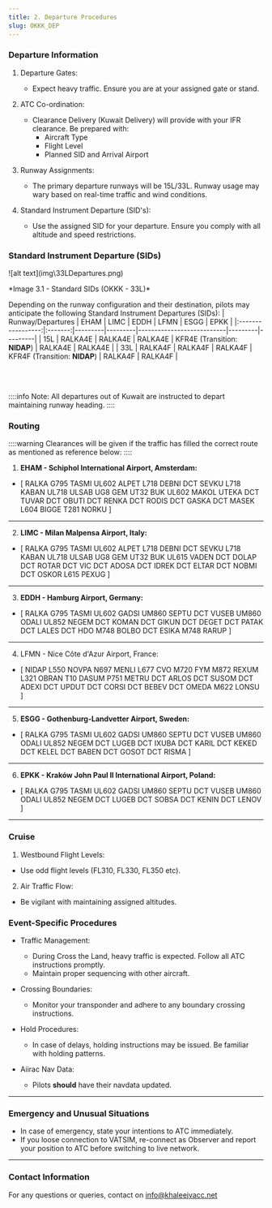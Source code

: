 ```yaml
---
title: 2. Departure Procedures
slug: OKKK_DEP
---
```


### Departure Information

1. Departure Gates:
    - Expect heavy traffic. Ensure you are at your assigned gate or stand.

2. ATC Co-ordination:
    - Clearance Delivery (Kuwait Delivery) will provide with your IFR clearance. Be prepared with:
        - Aircraft Type
        - Flight Level
        - Planned SID and Arrival Airport

3. Runway Assignments:
    - The primary departure runways will be 15L/33L. Runway usage may wary based on real-time traffic and wind conditions.

4. Standard Instrument Departure (SID's):
    - Use the assigned SID for your departure. Ensure you comply with all altitude and speed restrictions.


### Standard Instrument Departure (SIDs)

<div className="center-align">
![alt text](img\33LDepartures.png)
</div>
<div className="center-align">
<p> *Image 3.1 - Standard SIDs (OKKK - 33L)* </p>
</div>

Depending on the runway configuration and their destination, pilots may anticipate the following Standard Instrument Departures (SIDs):
| Runway/Departures |   EHAM  | LIMC    | EDDH    | LFMN                      | ESGG    | EPKK    |
|:-----------------:|:-------:|---------|---------|---------------------------|---------|---------|
|        15L        | RALKA4E | RALKA4E | RALKA4E | KFR4E (Transition: **NIDAP**) | RALKA4E | RALKA4E |
|        33L        | RALKA4F | RALKA4F | RALKA4F | KFR4F (Transition: **NIDAP**) | RALKA4F | RALKA4F |

<br>
</br>

::::info Note: All departures out of Kuwait are instructed to depart maintaining runway heading.
::::

### Routing
::::warning Clearances will be given if the traffic has filled the correct route as mentioned as reference below:
::::
1. **EHAM - Schiphol International Airport, Amsterdam:**
- [ RALKA G795 TASMI UL602 ALPET L718 DEBNI DCT SEVKU L718 KABAN UL718 ULSAB UG8 GEM UT32 BUK UL602 MAKOL UTEKA DCT TUVAR DCT OBUTI DCT RENKA DCT RODIS DCT GASKA DCT MASEK L604 BIGGE T281 NORKU ]
--- 

2. **LIMC - Milan Malpensa Airport, Italy:**
- [ RALKA G795 TASMI UL602 ALPET L718 DEBNI DCT SEVKU L718 KABAN UL718 ULSAB UG8 GEM UT32 BUK UL615 VADEN DCT DOLAP DCT ROTAR DCT VIC DCT ADOSA DCT IDREK DCT ELTAR DCT NOBMI DCT OSKOR L615 PEXUG ]
---
3. **EDDH - Hamburg Airport, Germany:**
- [ RALKA G795 TASMI UL602 GADSI UM860 SEPTU DCT VUSEB UM860 ODALI UL852 NEGEM DCT KOMAN DCT GIKUN DCT DEGET DCT PATAK DCT LALES DCT HDO M748 BOLBO DCT ESIKA M748 RARUP ]
---
4. LFMN - Nice Côte d'Azur Airport, France:
- [ NIDAP L550 NOVPA N697 MENLI L677 CVO M720 FYM M872 REXUM L321 OBRAN T10 DASUM P751 METRU DCT ARLOS DCT SUSOM DCT ADEXI DCT UPDUT DCT CORSI DCT BEBEV DCT OMEDA M622 LONSU ]
---
5. **ESGG - Gothenburg-Landvetter Airport, Sweden:**
- [ RALKA G795 TASMI UL602 GADSI UM860 SEPTU DCT VUSEB UM860 ODALI UL852 NEGEM DCT LUGEB DCT IXUBA DCT KARIL DCT KEKED DCT KELEL DCT BABEN DCT GOSOT DCT RISMA ]
---
6. **EPKK - Kraków John Paul II International Airport, Poland:**
- [ RALKA G795 TASMI UL602 GADSI UM860 SEPTU DCT VUSEB UM860 ODALI UL852 NEGEM DCT LUGEB DCT SOBSA DCT KENIN DCT LENOV ]
---

### Cruise
1. Westbound Flight Levels:
- Use odd flight levels (FL310, FL330, FL350 etc).

2. Air Traffic Flow:
- Be vigilant with maintaining assigned altitudes. 

### Event-Specific Procedures
- Traffic Management:
    - During Cross the Land, heavy traffic is expected. Follow all ATC instructions promptly.
    - Maintain proper sequencing with other aircraft.

- Crossing Boundaries:
    - Monitor your transponder and adhere to any boundary crossing instructions.

- Hold Procedures:
    - In case of delays, holding instructions may be issued. Be familiar with holding patterns.

- Aiirac Nav Data:
    - Pilots **should** have their navdata updated.

---

### Emergency and Unusual Situations

- In case of emergency, state your intentions to ATC immediately.
- If you loose connection to VATSIM, re-connect as Observer and report your position to ATC before switching to live network. 

---

### Contact Information

For any questions or queries, contact on info@khaleejvacc.net